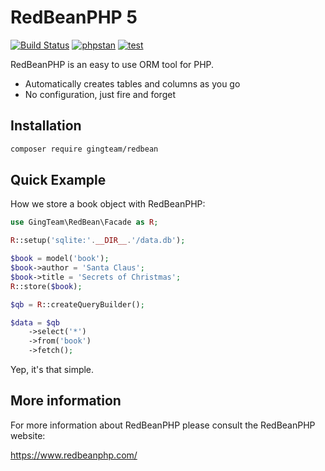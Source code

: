 RedBeanPHP 5
============

[![Build Status](https://travis-ci.org/gabordemooij/redbean.svg?branch=master)](https://travis-ci.org/gabordemooij/redbean)
[![phpstan](https://github.com/gingteam/redbean/actions/workflows/phpstan.yml/badge.svg)](https://github.com/gingteam/redbean/actions/workflows/phpstan.yml)
[![test](https://github.com/gingteam/redbean/actions/workflows/test.yml/badge.svg)](https://github.com/gingteam/redbean/actions/workflows/test.yml)


RedBeanPHP is an easy to use ORM tool for PHP.

* Automatically creates tables and columns as you go
* No configuration, just fire and forget

Installation
------------

```bash
composer require gingteam/redbean
```

Quick Example
-------------

How we store a book object with RedBeanPHP:
```php
use GingTeam\RedBean\Facade as R;

R::setup('sqlite:'.__DIR__.'/data.db');

$book = model('book');
$book->author = 'Santa Claus';
$book->title = 'Secrets of Christmas';
R::store($book);

$qb = R::createQueryBuilder();

$data = $qb
    ->select('*')
    ->from('book')
    ->fetch();
```

Yep, it's that simple.

More information
----------------

For more information about RedBeanPHP please consult
the RedBeanPHP website:

https://www.redbeanphp.com/
